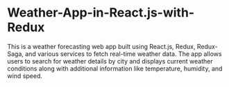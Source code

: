 # Weather-App-in-React.js-with-Redux
This is a weather forecasting web app built using React.js, Redux, Redux-Saga, and various services to fetch real-time weather data. The app allows users to search for weather details by city and displays current weather conditions along with additional information like temperature, humidity, and wind speed.

